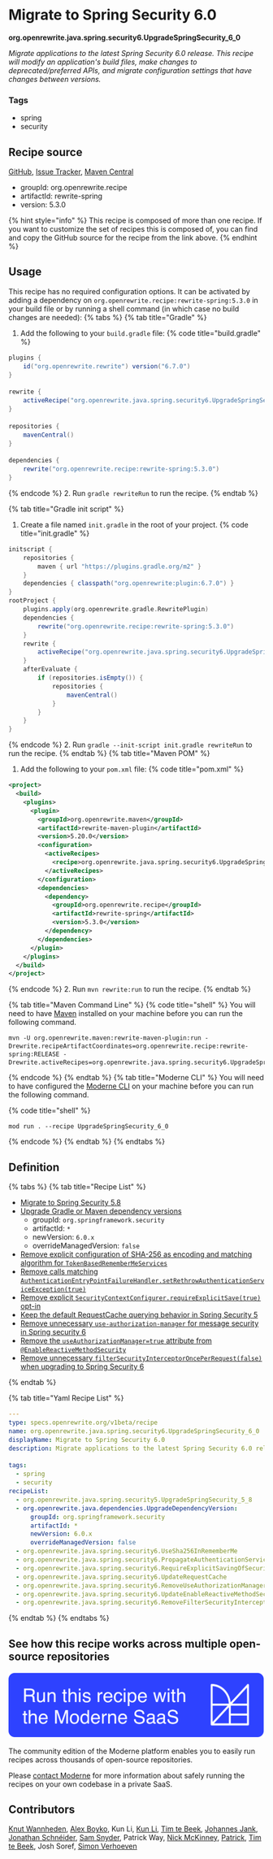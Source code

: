 # Migrate to Spring Security 6.0

**org.openrewrite.java.spring.security6.UpgradeSpringSecurity\_6\_0**

_Migrate applications to the latest Spring Security 6.0 release. This recipe will modify an application's build files, make changes to deprecated/preferred APIs, and migrate configuration settings that have changes between versions._

### Tags

* spring
* security

## Recipe source

[GitHub](https://github.com/openrewrite/rewrite-spring/blob/main/src/main/resources/META-INF/rewrite/spring-security-60.yml), [Issue Tracker](https://github.com/openrewrite/rewrite-spring/issues), [Maven Central](https://central.sonatype.com/artifact/org.openrewrite.recipe/rewrite-spring/5.3.0/jar)

* groupId: org.openrewrite.recipe
* artifactId: rewrite-spring
* version: 5.3.0

{% hint style="info" %}
This recipe is composed of more than one recipe. If you want to customize the set of recipes this is composed of, you can find and copy the GitHub source for the recipe from the link above.
{% endhint %}

## Usage

This recipe has no required configuration options. It can be activated by adding a dependency on `org.openrewrite.recipe:rewrite-spring:5.3.0` in your build file or by running a shell command (in which case no build changes are needed): 
{% tabs %}
{% tab title="Gradle" %}
1. Add the following to your `build.gradle` file:
{% code title="build.gradle" %}
```groovy
plugins {
    id("org.openrewrite.rewrite") version("6.7.0")
}

rewrite {
    activeRecipe("org.openrewrite.java.spring.security6.UpgradeSpringSecurity_6_0")
}

repositories {
    mavenCentral()
}

dependencies {
    rewrite("org.openrewrite.recipe:rewrite-spring:5.3.0")
}
```
{% endcode %}
2. Run `gradle rewriteRun` to run the recipe.
{% endtab %}

{% tab title="Gradle init script" %}
1. Create a file named `init.gradle` in the root of your project.
{% code title="init.gradle" %}
```groovy
initscript {
    repositories {
        maven { url "https://plugins.gradle.org/m2" }
    }
    dependencies { classpath("org.openrewrite:plugin:6.7.0") }
}
rootProject {
    plugins.apply(org.openrewrite.gradle.RewritePlugin)
    dependencies {
        rewrite("org.openrewrite.recipe:rewrite-spring:5.3.0")
    }
    rewrite {
        activeRecipe("org.openrewrite.java.spring.security6.UpgradeSpringSecurity_6_0")
    }
    afterEvaluate {
        if (repositories.isEmpty()) {
            repositories {
                mavenCentral()
            }
        }
    }
}
```
{% endcode %}
2. Run `gradle --init-script init.gradle rewriteRun` to run the recipe.
{% endtab %}
{% tab title="Maven POM" %}
1. Add the following to your `pom.xml` file:
{% code title="pom.xml" %}
```xml
<project>
  <build>
    <plugins>
      <plugin>
        <groupId>org.openrewrite.maven</groupId>
        <artifactId>rewrite-maven-plugin</artifactId>
        <version>5.20.0</version>
        <configuration>
          <activeRecipes>
            <recipe>org.openrewrite.java.spring.security6.UpgradeSpringSecurity_6_0</recipe>
          </activeRecipes>
        </configuration>
        <dependencies>
          <dependency>
            <groupId>org.openrewrite.recipe</groupId>
            <artifactId>rewrite-spring</artifactId>
            <version>5.3.0</version>
          </dependency>
        </dependencies>
      </plugin>
    </plugins>
  </build>
</project>
```
{% endcode %}
2. Run `mvn rewrite:run` to run the recipe.
{% endtab %}

{% tab title="Maven Command Line" %}
{% code title="shell" %}
You will need to have [Maven](https://maven.apache.org/download.cgi) installed on your machine before you can run the following command.

```shell
mvn -U org.openrewrite.maven:rewrite-maven-plugin:run -Drewrite.recipeArtifactCoordinates=org.openrewrite.recipe:rewrite-spring:RELEASE -Drewrite.activeRecipes=org.openrewrite.java.spring.security6.UpgradeSpringSecurity_6_0
```
{% endcode %}
{% endtab %}
{% tab title="Moderne CLI" %}
You will need to have configured the [Moderne CLI](https://docs.moderne.io/moderne-cli/cli-intro) on your machine before you can run the following command.

{% code title="shell" %}
```shell
mod run . --recipe UpgradeSpringSecurity_6_0
```
{% endcode %}
{% endtab %}
{% endtabs %}

## Definition

{% tabs %}
{% tab title="Recipe List" %}
* [Migrate to Spring Security 5.8](../../../java/spring/security5/upgradespringsecurity_5_8.md)
* [Upgrade Gradle or Maven dependency versions](../../../java/dependencies/upgradedependencyversion.md)
  * groupId: `org.springframework.security`
  * artifactId: `*`
  * newVersion: `6.0.x`
  * overrideManagedVersion: `false`
* [Remove explicit configuration of SHA-256 as encoding and matching algorithm for `TokenBasedRememberMeServices`](../../../java/spring/security6/usesha256inrememberme.md)
* [Remove calls matching `AuthenticationEntryPointFailureHandler.setRethrowAuthenticationServiceException(true)`](../../../java/spring/security6/propagateauthenticationserviceexceptions.md)
* [Remove explicit `SecurityContextConfigurer.requireExplicitSave(true)` opt-in](../../../java/spring/security6/requireexplicitsavingofsecuritycontextrepository.md)
* [Keep the default RequestCache querying behavior in Spring Security 5](../../../java/spring/security6/updaterequestcache.md)
* [Remove unnecessary `use-authorization-manager` for message security in Spring security 6](../../../java/spring/security6/removeuseauthorizationmanager.md)
* [Remove the `useAuthorizationManager=true` attribute from `@EnableReactiveMethodSecurity`](../../../java/spring/security6/updateenablereactivemethodsecurity.md)
* [Remove unnecessary `filterSecurityInterceptorOncePerRequest(false)` when upgrading to Spring Security 6](../../../java/spring/security6/removefiltersecurityinterceptoronceperrequest.md)

{% endtab %}

{% tab title="Yaml Recipe List" %}
```yaml
---
type: specs.openrewrite.org/v1beta/recipe
name: org.openrewrite.java.spring.security6.UpgradeSpringSecurity_6_0
displayName: Migrate to Spring Security 6.0
description: Migrate applications to the latest Spring Security 6.0 release. This recipe will modify an application's build files, make changes to deprecated/preferred APIs, and migrate configuration settings that have changes between versions.

tags:
  - spring
  - security
recipeList:
  - org.openrewrite.java.spring.security5.UpgradeSpringSecurity_5_8
  - org.openrewrite.java.dependencies.UpgradeDependencyVersion:
      groupId: org.springframework.security
      artifactId: *
      newVersion: 6.0.x
      overrideManagedVersion: false
  - org.openrewrite.java.spring.security6.UseSha256InRememberMe
  - org.openrewrite.java.spring.security6.PropagateAuthenticationServiceExceptions
  - org.openrewrite.java.spring.security6.RequireExplicitSavingOfSecurityContextRepository
  - org.openrewrite.java.spring.security6.UpdateRequestCache
  - org.openrewrite.java.spring.security6.RemoveUseAuthorizationManager
  - org.openrewrite.java.spring.security6.UpdateEnableReactiveMethodSecurity
  - org.openrewrite.java.spring.security6.RemoveFilterSecurityInterceptorOncePerRequest

```
{% endtab %}
{% endtabs %}

## See how this recipe works across multiple open-source repositories

[![Moderne Link Image](/.gitbook/assets/ModerneRecipeButton.png)](https://app.moderne.io/recipes/org.openrewrite.java.spring.security6.UpgradeSpringSecurity_6_0)

The community edition of the Moderne platform enables you to easily run recipes across thousands of open-source repositories.

Please [contact Moderne](https://moderne.io/product) for more information about safely running the recipes on your own codebase in a private SaaS.

## Contributors
[Knut Wannheden](mailto:knut@moderne.io), [Alex Boyko](mailto:aboyko@vmware.com), Kun Li, [Kun Li](mailto:kun@moderne.io), [Tim te Beek](mailto:tim@moderne.io), [Johannes Jank](mailto:johannes.wengert@googlemail.com), [Jonathan Schnéider](mailto:jkschneider@gmail.com), [Sam Snyder](mailto:sam@moderne.io), Patrick Way, [Nick McKinney](mailto:mckinneynichoals@gmail.com), [Patrick](mailto:patway99@gmail.com), [Tim te Beek](mailto:timtebeek@gmail.com), Josh Soref, [Simon Verhoeven](mailto:verhoeven.simon@gmail.com)
